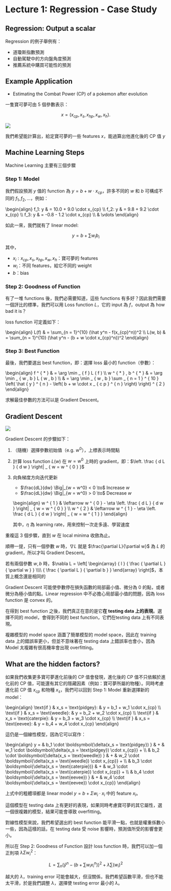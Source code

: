 # Lecture 1: Regression - Case Study

## Regression: Output a scalar

Regression 的例子舉例有：

- 道瓊斯指數預測
- 自動駕駛中的方向盤角度預測
- 推薦系統中購買可能性的預測

## Example Application

- Estimating the Combat Power (CP) of a pokemon after evolution

一隻寶可夢可由 5 個參數表示：

$$x = (x_{cp}, x_s, x_{hp}, x_w, x_h).$$

![](https://i.imgur.com/StzhhXI.png)

我們希望能計算出，給定寶可夢的一些 features $x$，能過算出他進化後的 CP 值 $y$

## Machine Learning Steps

Machine Learning 主要有三個步驟

### Step 1: Model

我們假設預測 $y$ 值的 function 為 $y = b + w \cdot x_{cp}$，許多不同的 $w$ 和 $b$ 可構成不同的 $f_1, f_2, \dots$，例如：

\begin{align}
f_1: y & = 10.0 + 9.0 \cdot x_{cp} \\\\
f_2: y & =  9.8 + 9.2 \cdot x_{cp} \\\\
f_3: y & = -0.8 - 1.2 \cdot x_{cp} \\\\
& \vdots
\end{align}

如此一來，我們就有了 linear model:

$$y = b + \sum w_ib_i$$

其中，

- $x_i: x_{cp}, x_s, x_{hp}, x_w, x_h$：寶可夢的 features
- $w_i$：不同 features，給它不同的 weight
- $b$：bias

### Step 2: Goodness of Function

有了一堆 functions 後，我們必需要知道，這些 functions 有多好？因此我們需要一個評比的標準，我們可以用 Loss function $L$，它的 input 為 $f$，output 為 how bad it is？

loss function 可定義如下：

\begin{align}
L(f)    & = \sum_{n = 1}^{10} (\hat y^n - f(x_{cp}^n))^2 \\\\
L(w, b) & = \sum_{n = 1}^{10} (\hat y^n - (b + w \cdot x_{cp}^n))^2
\end{align}

### Step 3: Best Function

最後，我們要選出 best function，即：選擇 loss 最小的 function（參數）：

\begin{align}
f ^ { * } & = \arg \min _ { f } L ( f )  \\\\ 
w ^ { * } , b ^ { * } & = \arg \min _ { w , b } L ( w , b )  \\\\
& = \arg \min _ { w , b } \sum _ { n = 1 } ^ { 10 } \left( \hat { y } ^ { n } - \left( b + w \cdot x _ { c p } ^ { n } \right) \right) ^ { 2 }
\end{align}

求解最佳參數的方法可以是 Gradient Descent。

## Gradient Descent

![](https://i.imgur.com/mkxAZGT.png)

Gradient Descent 的步驟如下：

1. （隨機）選擇參數初始值（e.g. $w^0$），上標表示時間點
2. 計算 loss function $L(w)$ 在 $w = w^0$ 上時的 gradient，即：$\left. \frac { d L } { d w } \right| _ { w = w ^ { 0 } }$

3. 向負梯度方向迭代更新

    - $\frac{dL}{dw} \Big|_{w = w^0} < 0 \to$ Increase $w$
    - $\frac{dL}{dw} \Big|_{w = w^0} > 0 \to$ Decrease $w$

    \begin{align}
    w ^ { 1 } & \leftarrow w ^ { 0 } - \eta \left. \frac { d L } { d w } \right| _ { w = w ^ { 0 } } \\\\
    w ^ { 2 } & \leftarrow w ^ { 1 } - \eta \left. \frac { d L } { d w } \right| _ { w = w ^ { 1 } }
    \end{align}

    其中，$\eta$ 為 learning rate，用來控制一次走多遠、學習速度

重複這 3 個步驟，直到 $w$ 在 local minima 收斂為止。

順帶一提，只有一個參數 $w$ 時，$\nabla L$ 就是 $\frac{\partial L}{\partial w}$ 為 $L$ 的 gradient，所以才叫 Gradient Descent。

若有兩個參數 $w, b$ 時，$\nabla L = \left[ \begin{array} { l } { \frac { \partial L } { \partial w } } \\\\ { \frac { \partial L } { \partial b } } \end{array} \right]$，本質上概念還是相同的

Gradient Descent 可能使參數停在損失函數的局部最小值、微分為 $0$ 的點，或者微分為極小值的點。Linear regression 中不必擔心局部最小值的問題，因為 loss function 是 convex 的。

在得到 best function 之後，我們真正在意的是它**在 testing data 上的表現**。選擇不同的 model，會得到不同的 best function，它們在testing data 上有不同表現。

複雜模型的 model space 涵蓋了簡單模型的 model space，因此在 training data 上的錯誤率更小，但並不意味著在 testing data 上錯誤率也會小，因為 Model 太複雜有很高機率會出現 overfitting。

## What are the hidden factors?

如果我們收集更多寶可夢進化前後的 CP 值會發現，進化後的 CP 值不只依賴於進化前的 CP 值，可能還有其它的隱藏因素（例如：寶可夢所屬的物種）。同時考慮進化前 CP 值 $x_{cp}$ 和物種 $x_s$，我們可以回到 Step 1: Model 重新選擇新的 model：

\begin{align}
\text{if } & x_s = \text{pidgey}:   & y = b_1 + w_1 \cdot x_{cp} \\\\
\text{if } & x_s = \text{weedle}:   & y = b_2 + w_2 \cdot x_{cp} \\\\
\text{if } & x_s = \text{caterpie}: & y = b_3 + w_3 \cdot x_{cp} \\\\
\text{if } & x_s = \text{eevee}:    & y = b_4 + w_4 \cdot x_{cp}
\end{align}

這仍是一個線性模型，因為它可以寫作：

\begin{align}
y = & b_1 \cdot \boldsymbol{\delta(x_s = \text{pidgey})  } & + & w_1 \cdot \boldsymbol{\delta(x_s = \text{pidgey})   \cdot x_{cp}} + \\\\
    & b_2 \cdot \boldsymbol{\delta(x_s = \text{weedle})  } & + & w_2 \cdot \boldsymbol{\delta(x_s = \text{weedle})   \cdot x_{cp}} + \\\\
    & b_3 \cdot \boldsymbol{\delta(x_s = \text{caterpie})} & + & w_3 \cdot \boldsymbol{\delta(x_s = \text{caterpie}) \cdot x_{cp}} + \\\\
    & b_4 \cdot \boldsymbol{\delta(x_s = \text{eevee})   } & + & w_4 \cdot \boldsymbol{\delta(x_s = \text{eevee})    \cdot x_{cp}}
\end{align}

上式中的粗體項都是 linear model $y = b + \Sigma w_i \cdot x_i$ 中的 feature $x_i$。

這個模型在 testing data 上有更好的表現，如果同時考慮寶可夢的其它屬性，選一個很複雜的模型，結果可能會導致 overfitting。

對線性模型來說，我們希望選出的 best function 能平滑一點，也就是權重係數小一些，因為這樣的話，在 testing data 受 noise 影響時，預測值所受的影響會更小。

所以在 Step 2: Goodness of Function 設計 loss function 時，我們可以加一個正則項 $\lambda\Sigma w_i^2$：

$$L = \sum _ { n } \left( \hat { y } ^ { n } - \left( b + \sum w _ { i } x _ { i }^n \right) \right) ^ { 2 } + \lambda \sum \left( w _ { i } \right) ^ { 2 }$$

越大的 $\lambda$，training error 可能會越大，但沒關係，我們希望函數平滑，但也不能太平滑，於是我們調整 $\lambda$，選擇使 testing error 最小的 $\lambda$。
